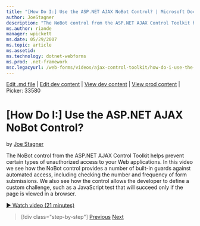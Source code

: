 ```yaml
---
title: "[How Do I:] Use the ASP.NET AJAX NoBot Control? | Microsoft Docs"
author: JoeStagner
description: "The NoBot control from the ASP.NET AJAX Control Toolkit helps prevent certain types of unauthorized access to your Web applications. In this video we see how..."
ms.author: riande
manager: wpickett
ms.date: 05/29/2007
ms.topic: article
ms.assetid: 
ms.technology: dotnet-webforms
ms.prod: .net-framework
msc.legacyurl: /web-forms/videos/ajax-control-toolkit/how-do-i-use-the-aspnet-ajax-nobot-control
---
```

[Edit .md file](C:\Projects\msc\dev\Msc.Www\Web.ASP\App_Data\github\web-forms\videos\ajax-control-toolkit\how-do-i-use-the-aspnet-ajax-nobot-control.md) | [Edit dev content](http://www.aspdev.net/umbraco#/content/content/edit/26557) | [View dev content](http://docs.aspdev.net/tutorials/web-forms/videos/ajax-control-toolkit/how-do-i-use-the-aspnet-ajax-nobot-control.html) | [View prod content](http://www.asp.net/web-forms/videos/ajax-control-toolkit/how-do-i-use-the-aspnet-ajax-nobot-control) | Picker: 33580

[How Do I:] Use the ASP.NET AJAX NoBot Control?
====================
by [Joe Stagner](https://github.com/JoeStagner)

The NoBot control from the ASP.NET AJAX Control Toolkit helps prevent certain types of unauthorized access to your Web applications. In this video we see how the NoBot control provides a number of built-in guards against automated access, including checking the number and frequency of form submissions. We also see how the control allows the developer to define a custom challenge, such as a JavaScript test that will succeed only if the page is viewed in a browser.

[&#9654; Watch video (21 minutes)](https://channel9.msdn.com/Blogs/ASP-NET-Site-Videos/how-do-i-use-the-aspnet-ajax-nobot-control)

>[!div class="step-by-step"] [Previous](how-do-i-use-the-aspnet-ajax-mutuallyexclusive-checkbox-extender.md) [Next](how-do-i-use-the-aspnet-ajax-listsearch-extender.md)